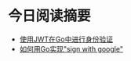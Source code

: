 # 今日阅读摘要

* [使用JWT在Go中进行身份验证](https://auth0.com/blog/authentication-in-golang/)
* [如何用Go实现"sign with google"](https://qvault.io/2020/07/22/how-to-implement-sign-in-with-google-in-golang/)
